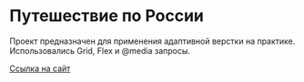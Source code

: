 # Путешествие по России

Проект предназначен для применения адаптивной верстки на практике.
Использовались Grid, Flex и @media запросы.

[Ссылка на сайт](https://pischita.github.io/russian-travel/index.html)
